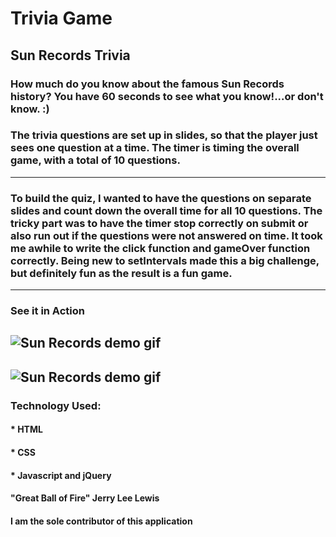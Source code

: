 # Trivia Game

## **Sun Records Trivia**

### How much do you know about the famous Sun Records history? You have 60 seconds to see what you know!...or don't know. :)  

### The trivia questions are set up in slides, so that the player just sees one question at a time. The timer is timing the overall game, with a total of 10 questions. 
----------------------------------------------------------------------------------------
### To build the quiz, I wanted to have the questions on separate slides and count down the overall time for all 10 questions. The tricky part was to have the timer stop correctly on submit or also run out if the questions were not answered on time. It took me awhile to write the click function and gameOver function correctly. Being new to setIntervals made this a big challenge, but definitely fun as the result is a fun game.
----------------------------------------------------------------------------------------
### See it in Action
![Sun Records demo gif](./assets/images/Sun-Records-demo.gif)
----------------------------------------------------------------------------------------
![Sun Records demo gif](./assets/images/Sun-Records-demo2.gif)
----------------------------------------------------------------------------------------

### Technology Used:
#### * HTML
#### * CSS
#### * Javascript and jQuery

#### "Great Ball of Fire" Jerry Lee Lewis

#### I am the sole contributor of this application

